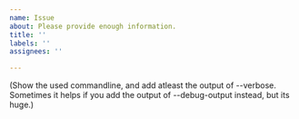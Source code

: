 ```yaml
---
name: Issue
about: Please provide enough information.
title: ''
labels: ''
assignees: ''

---
```


(Show the used commandline, and add atleast the output of --verbose. Sometimes it helps if you add the output of --debug-output instead, but its huge.)
